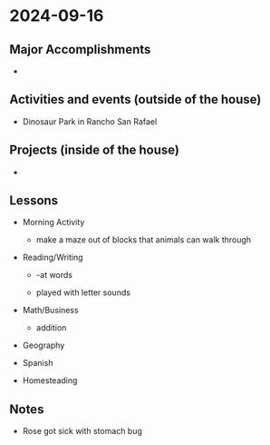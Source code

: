 # 2024-09-16

## Major Accomplishments

*  

## Activities and events (outside of the house)
* Dinosaur Park in Rancho San Rafael


## Projects (inside of the house)
* 


## Lessons
* Morning Activity
  * make a maze out of blocks that animals can walk through
  
* Reading/Writing
    * -at words

    * played with letter sounds

* Math/Business
    * addition

* Geography

* Spanish

* Homesteading

## Notes
* Rose got sick with stomach bug





